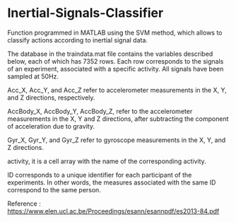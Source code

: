 # Inertial-Signals-Classifier
Function programmed in MATLAB using the SVM method, which allows to classify actions according to inertial signal data.

The database in the traindata.mat file contains the variables described below, each of which has 7352 rows. Each row corresponds to the signals of an experiment, associated with a specific activity. All signals have been sampled at 50Hz.

Acc_X, Acc_Y, and Acc_Z refer to accelerometer measurements in the X, Y, and Z directions, respectively.

AccBody_X, AccBody_Y, AccBody_Z, refer to the accelerometer measurements in the X, Y and Z directions, after subtracting the component of acceleration due to gravity.

Gyr_X, Gyr_Y, and Gyr_Z refer to gyroscope measurements in the X, Y, and Z directions.

activity, it is a cell array with the name of the corresponding activity.

ID corresponds to a unique identifier for each participant of the experiments. In other words, the measures associated with the same ID correspond to the same person.

Reference : https://www.elen.ucl.ac.be/Proceedings/esann/esannpdf/es2013-84.pdf
